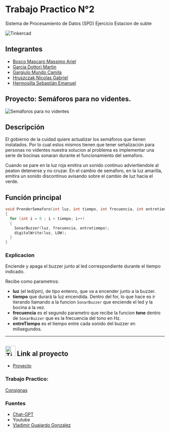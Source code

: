 

# Trabajo Practico N°2
Sistema de Procesamiento de Datos (SPD)
Ejercicio Estacion de subte

![Tinkercad](/assets/img/ArduinoTinkercad.jpg)


## Integrantes

* [Bosco Mascaro Massimo Ariel](https://github.com/magikboy)
* [Garcia Dottori Martin](#)
* [Gargiulo Mundo Camila](#)
* [Hruszczak Nicolas Gabriel](https://github.com/Nicolasgh91)
* [Hermosilla Sebastián Emanuel](https://github.com/EM40a)


## Proyecto: Semáforos para no videntes.

![Semáforos para no videntes](/assets/img/Sem%C3%A1foros%20para%20no%20videntes.png)

## Descripción

El gobierno de la cuidad quiere actualizar los semáforos que tienen instalados. Por lo cual estos mismos tienen que tener señalización para personas no videntes
nuestra solucion al problema es implementar una serie de bocinas sonaran durante el funcionamiento del semaforo.

Cuando se pare en la luz roja emitira un sonido continuo adviertiendole al peaton detenerse y no cruzar. En el cambio de semaforo, en la luz amarilla, emitira un sonido discontinuo avisando sobre el cambio de luz hacia el verde.


## Función principal

``` C++
void PrenderSemaforo(int luz, int tiempo, int frecuencia, int entretiempo)
{
  for (int i = 0 ; i < tiempo; i++) 
  {
    SonarBuzzer(luz, frecuencia, entretiempo);
    digitalWrite(luz, LOW);
  } 
}
```

### Explicacion

Enciende y apaga el buzzer junto al led correspondiente durante el tiempo indicado.

Recibe como parametros:

+ **luz** (el led/pin), de tipo entenro, que va a encender junto a la buzzer.
+ **tiempo** que durará la luz encendida. Dentro del for, lo que hace es ir iterando llamando a la funcion `SonarBuzzer` que enciende el led y la bocina a la vez.
+ **frecuencia** es el segundo parametro que recibe la funcion **tone** dentro de `SonarBuzzer` que es la frecuencia del tono en Hz.
+ **entreTiempo** es el tiempo entre cada sonido del buzzer en milisegundos.

---
## <img src="assets/img/tinkercad-logo.png" alt="Tinkercad" height="32px"> Link al proyecto

- [Proyecto](https://www.tinkercad.com/things/0eFa38BwfAQ-super-migelo-jofo/editel?sharecode=rXB4PgoPveKdescEf7ZKr18V5jzex0wzRh-1nmglAt4)

### Trabajo Practico:

[Consignas](https://github.com/magikboy/Dojo-N-mero-Uno/blob/18c1342eff3a6e0bedfadace646459866021de35/Dojo%20Numero%20Uno.pdf)

### Fuentes

- [Chat-GPT](https://chat.openai.com/)
- Youtube
- [Vladimir Guajardo Gonzalez](https://www.youtube.com/@SethPonder5/videos)
